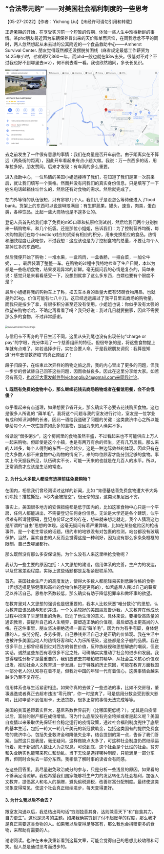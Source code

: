 ## “合法零元购” ——对美国社会福利制度的一些思考 

【05-27-2022】【作者：Yichong Liu】【未经许可请勿引用和转载】

正逢暑期的开始，在享受实习前一个短暂的假期，体验一些人生中难得新鲜的事情。某phd朋友最近因为车辆保养冒出来的天价账单而苦恼，在同我忿忿不平的同时，两人忽然想起从未去过的公寓附近的一个食品救助中心——Amherst Survival Center. 朋友觉得既然都还没摆脱贫困线（麻省规定最低工作薪资为$14.25每小时，也就是$27,360一年，而phd一般也就在$3w出头。很低对不对？不过我也好不到哪里去orz），何不前去看一看。我也欣然陪同，多长长见识。

<img src="img/../../img/Survival-Center-2.png" alt="Survival Center Map" style="zoom:50%;" />

去之前发生了一件很有意思的事情：我们在商量是否开车前往。由于距离实在不算远（两条街的距离），因此开车看起来有点小题大做。我说：万一东西多的话，用车拉多好。朋友赞同。后来才发现：有车真的多么重要。

进入救助中心，一位热情的美国小姐姐接待了我们，在知道了我们是第一次前来后，就让我们填写一个表格。然而并没有问我们的真实身份信息，只是填写了一下姓名电话邮箱住址什么的，然后还有对食物的需求。然后就完成了。

在门外等待的队伍很短，只有寥寥几个人。我们几乎是没怎么等待便进入了food bank。货架上的东西可以说是琳琅满目：有生鲜蔬果，罐头，速食，肉类，蛋白类，各种饮品。比起一些大商场也是不遑多让的。

登记人员首先给我们拿了免费的n95口罩和抗原检测试剂，然后给我们两个分别推来一辆购物车，和几个纸袋。还是那位小姐姐，告诉我们：为了控制营养均衡，每次购物我们在每个section对应的货架有相应的积分，用来兑换相应的食品。热情和细致程度让我吃惊，不过我想：这应该也是为了控制食物的总量，不要让每个人拿掉过多的东西吧。

然后我便开始了购物：一堆水果，一盒鸡肉，一盒香肠，一捆白菜，一加仑牛奶，....，最后装满了整整一车。在购物的过程中我特地检查了生产日期，本以为都是一些临期食物，结果发现异常的新鲜。毫无疑问我的心情是复杂的，简单来说：感觉只是来看看感受一下，没想到就拿了这么多东西，白嫖也要有个限度不是？

最后小姐姐将我的购物车上了称，扣去车本身的重量大概有55磅食物用品，也就是约25kg，价值可能有七八十刀。这已经远远超过了我平日里去商场的购物量，而我只是按少了拿，有很多积分甚至还没有使用。小姐姐也说：你似乎没有太强的欲望来购物哈哈，不确定再看看了吗？我只好说：我过几日就要搬家，因此不需要那么多的食物，不过非常感谢。



<img src="img/../../img/Survival-Center.png" alt="Survival Center Home Page" style="zoom:50%;" />



与信用卡不离身的平日生活不同，这里从头到尾也没有出现任何“charge or pay”的字眼，充分体现了一个慈善组织的特征。但很夸张的是，将这些食物提上车就有点难了，如若选择步行，实在会要人命。于是我跟朋友调侃：我算是知道“开车去领救济粮”的真正原因了！

段子归段子，在结束此次异样的购物之旅之后，我的内心冒出了更多的问题，但我一步步的尝试替自己回答这些问题，因而收益良多。因此在这里分享给大家。如若另有高见，也欢迎大家发邮件到yichongliu24@gmail.com来同我讨论。

#### 1. 既然有免费的食物中心，那么继续花钱去商场购物或者在餐馆用餐，会不会很傻？

似乎看起来有点道理，如果想要节省开支，那么确实不必要去花钱购买食物。这也是很多人所说的 “薅羊毛”。我将这个问题与我的室友进行讨论，室友是一位学业有成和知识渊博的长者，因此一语给我道破了问题的关键：这类救济中心之所以能够给每个人一次性提供如此多的食物，是因为来的人确实不多。

俗话说“僧多粥少”，这个房间里的食物虽然丰盛，不过看起来也不可能供应上万人一起来购物。但即使是这个小镇，也是有两万有余的师生，还有几万居民。那么来的人越多，每个人得到的东西一定会越少，这是一种边际效益的体现。因此只有在绝大多数人都不来食物中心购物的情况下，来的每位顾客才能分到足够的食物。事实上今天据我所见，队伍确实不长，可能一天来的也就是在几百人的水平。所以，正常消费才应该是生活的常态。

#### 2. 为什么大多数人都没有选择前往免费购物？

在国内，相信我们曾经阅读过这样的新闻，比如 “肯德基慈善免费食物遭大爷大妈们哄抢！推拉撕扯，5秒内全被抢空”。很无奈的是，这类现象层出不穷。

事实上，美国很多地方的安保措施都是低于国内的，比如这家食物中心只是一个平房，任何人都能进出，不需要登记任何身份信息。无论是大学还是各个建筑，似乎很难有所谓健康码，登记身份证之类的存在，想来就来想走就走。我个人猜测这也是所谓的“自由”思想的体现。这毫无疑问有着严重弊端，比如在某些危险区的枪击事件，是一个老生常谈的话题。纽约市的地铁没有对包裹的检测，站台都没有玻璃保护。当然，喜欢自由的人反而会觉得这是一种利好，因为没有那么多条条框框的限制，自己去哪里都行。

那么既然没有那么多安保设施，为什么没有人来这里哄抢食物呢？

我认为一些主要的原因包括：人文思想的建设，信用体系的完善，生产力的发达，以及贫富差距程度。实际上这些话题都是互相紧密联系的。

首先，美国社会生产力的高度发达，使得大多数人都能轻易买到低廉价格的食物（但想选择足够健康和高档的食物价格还是更高的），如若底层人民以自己的薪资足以养活自己，恩格尔系数较低，那么确实有助于降低犯罪率和做坏事的欲望。

在教育里对人文思想的强调也是很重要的，我本人比较厌恶“唯分数论”的思想，认为教育应该品德与知识并进。一个关系较好的美国朋友告诉我，人文教育在他成长过程中扮演了举足轻重的角色，启迪了他生活的意义。具体来说，要接受高质量的通识教育，要提升自己的人生境界，要塑造正确的价值观，最后塑造出更高尚的人格。在这件事里，朋友坚决拒绝选择一直去“薅羊毛”，因为作为有手有脚，身体健康的人。按劳分配，多劳多得，自己挣钱养活自己才是正确的价值观。我在生活中也被许多美国当地人的热情好客和助人为乐所感染，这些都是金子般的品质。我在很多平台上都曾经看到过对西方的普世价值，反种族歧视和思想解放的嘲讽，但说实话，诚然这些东西有着很多不足之处，可确确实实推动了社会的进步和发展。我觉得理性分析才是最重要的，我们应该去其糟粕取其精华，从社会主义核心价值观出发，推动社会人文教育进一步发展。出于特殊的历史原因，可能在教育方面我国一部分老人的认知存在着不足，但我对中国的年轻一代有着信心，这类事情会越来越少乃至不复存在。

信用体系也与生活紧密相连。如果你真的去做了一些违法的事，比如不交房租，肇事逃逸或者真正去超市违法“零元购”，你一时是爽了，可是信用分数会受到很大影响，比如申请不到信用卡，无法贷款，很多正常的事情无法完成等等。

美国的贫富差距着实巨大，基尼系数世界前列（比哪国更低呢？）。尤其是自疫情以后，富翁的财产都在成倍增值。可为什么底层没有完全垮掉或者是起义呢？美国自疫情以来采取优先保证社会稳定运行的疫情政策，通过社会福利制度兜住了底层的基本生活，包括一轮又一轮几千美元的新冠救助金，包括这类固有的提供免费食物的救济中心，包括失业救济金和降低失业率，结合提到的第一点，告诉了我们答案。当然这只是表层，毫无疑问，这样做缺点太多了，可这种社会制度仍然继续运行着。死于新冠的人数让人为之叹息。可说到底，这个社会是个比烂的社会。贫穷和失业确实也能带来死亡和动乱。当下无论是选择哪种制度，只能满足一部分东西，但同时会失去一部分东西。我相信了解时事的读者会有同感。

在这些回答里，我尽量避免政治成分的参与，只是分析一些浅显的原因。如果看的不够满足请谅解。我也希望我们国家能够将生产力的发达转化为社会福利，加强人文教育，提倡富人和名人的捐赠，避免偷税漏税，改善财富分配制度。最终使这类现象变得常见，使这个社会真正继续进步，每天变得更好。

#### 3. 为什么我以后不会去？

跟室友沟通以后，我总结出两句话“穷则独善其身，达则兼善天下”和“自食其力，自力更生”。这也是思考的主题。如果我确实穷到了付不起账单的程度，那么我才是真正需要这类食物的人。如果我以后变得足够富有，那么我也会捐赠更多的食物，来帮助有需要的人。



谢谢阅读。也许在未来我重新看到这篇文章，可能会觉得自己的思想比较幼稚和可笑。但人总是通过思考而进步的。



